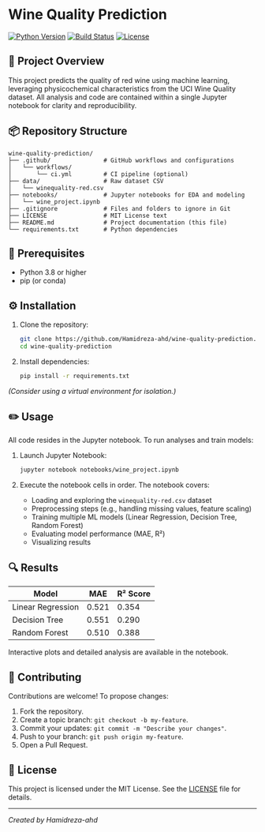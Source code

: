 # Wine Quality Prediction

[![Python Version](https://img.shields.io/badge/python-3.8%2B-blue)](https://www.python.org/downloads/)
[![Build Status](https://img.shields.io/github/actions/workflow/status/Hamidreza-ahd/wine-quality-prediction/ci.yml)](https://github.com/Hamidreza-ahd/wine-quality-prediction/actions)
[![License](https://img.shields.io/badge/license-MIT-green)](LICENSE)

## 🚀 Project Overview

This project predicts the quality of red wine using machine learning, leveraging physicochemical characteristics from the UCI Wine Quality dataset. All analysis and code are contained within a single Jupyter notebook for clarity and reproducibility.

## 📦 Repository Structure

```
wine-quality-prediction/
├── .github/               # GitHub workflows and configurations
│   └── workflows/
│       └── ci.yml         # CI pipeline (optional)
├── data/                  # Raw dataset CSV
│   └── winequality-red.csv
├── notebooks/             # Jupyter notebooks for EDA and modeling
│   └── wine_project.ipynb
├── .gitignore             # Files and folders to ignore in Git
├── LICENSE                # MIT License text
├── README.md              # Project documentation (this file)
└── requirements.txt       # Python dependencies
```

## 📑 Prerequisites

* Python 3.8 or higher
* pip (or conda)

## ⚙️ Installation

1. Clone the repository:

   ```bash
   git clone https://github.com/Hamidreza-ahd/wine-quality-prediction.git
   cd wine-quality-prediction
   ```
2. Install dependencies:

   ```bash
   pip install -r requirements.txt
   ```

*(Consider using a virtual environment for isolation.)*

## ✏️ Usage

All code resides in the Jupyter notebook. To run analyses and train models:

1. Launch Jupyter Notebook:

   ```bash
   jupyter notebook notebooks/wine_project.ipynb
   ```
2. Execute the notebook cells in order. The notebook covers:

   * Loading and exploring the `winequality-red.csv` dataset
   * Preprocessing steps (e.g., handling missing values, feature scaling)
   * Training multiple ML models (Linear Regression, Decision Tree, Random Forest)
   * Evaluating model performance (MAE, R²)
   * Visualizing results

## 🔍 Results

| Model              | MAE   | R² Score |
|--------------------|-------|----------|
| Linear Regression  | 0.521 | 0.354    |
| Decision Tree      | 0.551 | 0.290    |
| Random Forest      | 0.510 | 0.388    |

Interactive plots and detailed analysis are available in the notebook.

## 🤝 Contributing

Contributions are welcome! To propose changes:

1. Fork the repository.
2. Create a topic branch: `git checkout -b my-feature`.
3. Commit your updates: `git commit -m "Describe your changes"`.
4. Push to your branch: `git push origin my-feature`.
5. Open a Pull Request.

## 📝 License

This project is licensed under the MIT License. See the [LICENSE](LICENSE) file for details.

---

*Created by Hamidreza-ahd*
